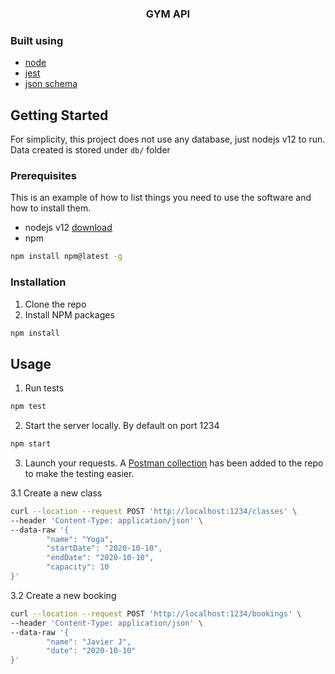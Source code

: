 <p align="center">
  <h3 align="center">GYM API</h3>
</p>


### Built using
* [node](https://nodejs.org/en/download/)
* [jest](https://jestjs.io/en/)
* [json schema](https://json-schema.org/)


<!-- GETTING STARTED -->
## Getting Started

For simplicity, this project does not use any database, just nodejs v12 to run. Data created is stored under `db/` folder

### Prerequisites

This is an example of how to list things you need to use the software and how to install them.
* nodejs v12 [download](https://nodejs.org/en/download/)
* npm
```sh
npm install npm@latest -g
```

### Installation

1. Clone the repo
2. Install NPM packages
```sh
npm install
```

<!-- USAGE EXAMPLES -->
## Usage

1. Run tests
```sh
npm test
```

2. Start the server locally. By default on port 1234
```sh
npm start
```
3. Launch your requests. A [Postman collection](https://github.com/catalanska/gym-api/tree/master/postman_collection.json) has been added to the repo to make the testing easier.

3.1 Create a new class
```bash
curl --location --request POST 'http://localhost:1234/classes' \
--header 'Content-Type: application/json' \
--data-raw '{
		"name": "Yoga",
		"startDate": "2020-10-10",
		"endDate": "2020-10-10",
		"capacity": 10
}'
```
3.2 Create a new booking
```bash
curl --location --request POST 'http://localhost:1234/bookings' \
--header 'Content-Type: application/json' \
--data-raw '{
		"name": "Javier J",
		"date": "2020-10-10"
}'
```
